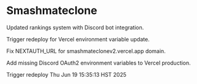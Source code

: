 # Smashmateclone

Updated rankings system with Discord bot integration.

Trigger redeploy for Vercel environment variable update.

Fix NEXTAUTH_URL for smashmateclonev2.vercel.app domain.

Add missing Discord OAuth2 environment variables to Vercel production.

Trigger redeploy Thu Jun 19 15:35:13 HST 2025
